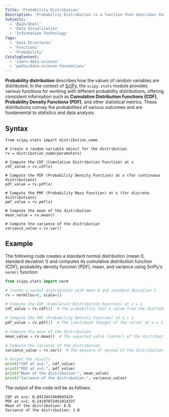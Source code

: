 ```yaml
---
Title: 'Probability Distribution'
Description: 'Probability Distribution is a function that describes the likelihood of different outcomes for a random variable.'
Subjects:
  - 'Bash/Shell'
  - 'Data Visualization'
  - 'Information Technology'
Tags:
  - 'Data Structures'
  - 'Functions'
  - 'Probability'
CatalogContent:
  - 'learn-data-science'
  - 'paths/data-science-foundations'
---
```


**Probability distribution** describes how the values of random variables are distributed. In the context of [SciPy](https://www.codecademy.com/resources/docs/scipy), the `scipy.stats` module provides various functions for working with different probability distributions, offering consistent information such as **Cumulative Distribution Functions (CDF)**, **Probability Density Functions (PDF)**, and other statistical metrics. These distributions convey the probabilities of various outcomes and are fundamental to statistics and data analysis.

## Syntax

```pseudo
from scipy.stats import distribution_name

# Create a random variable object for the distribution
rv = distribution_name(parameters)

# Compute the CDF (Cumulative Distribution Function) at x
cdf_value = rv.cdf(x)

# Compute the PDF (Probability Density Function) at x (for continuous distributions)
pdf_value = rv.pdf(x)

# Compute the PMF (Probability Mass Function) at x (for discrete distributions)
pmf_value = rv.pmf(x)

# Compute the mean of the distribution
mean_value = rv.mean()

# Compute the variance of the distribution
variance_value = rv.var()
```

## Example

The following code creates a standard normal distribution (mean 0, standard deviation 1) and computes its cumulative distribution function (CDF), probability density function (PDF), mean, and variance using SciPy's `norm()` function:

```py
from scipy.stats import norm

# Create a normal distribution with mean 0 and standard deviation 1
rv = norm(loc=0, scale=1)

# Compute the CDF (Cumulative Distribution Function) at x = 1
cdf_value = rv.cdf(1)  # The probability that a value from the distribution is <= 1

# Compute the PDF (Probability Density Function) at x = 1
pdf_value = rv.pdf(1)  # The likelihood (height of the curve) at x = 1

# Compute the mean of the distribution
mean_value = rv.mean()  # The expected value (center) of the distribution

# Compute the variance of the distribution
variance_value = rv.var()  # The measure of spread of the distribution

# Output the results
print("CDF at x=1:", cdf_value)
print("PDF at x=1:", pdf_value)
print("Mean of the distribution:", mean_value)
print("Variance of the distribution:", variance_value)
```

The output of the code will be as follows:

```shell
CDF at x=1: 0.8413447460685429
PDF at x=1: 0.24197072451914337
Mean of the distribution: 0.0
Variance of the distribution: 1.0
```
